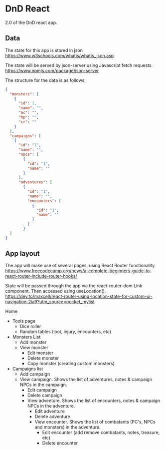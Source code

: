 # DnD React
 2.0 of the DnD react app.

 ## Data
 The state for this app is stored in json https://www.w3schools.com/whatis/whatis_json.asp

The state will be served by json-server using Javascript fetch requests. https://www.npmjs.com/package/json-server

The structure for the data is as follows;
```json
{
  "monsters": [
    {
      "id": 1,
      "name": "",
      "ac": "",
      "hp": "",
      "cr": ""
    }
  ],
  "campaigns": [
    {
      "id": "1",
      "name": "",
      "npcs": [
        {
          "id": "1",
          "name": ""
        }
      ],
      "adventures": [
        {
          "id": "1",
          "name": "",
          "encounters": [
            {
              "id": "1",
              "name": ""
            }
          ]
        }
  ]
}
```
## App layout
The app will make use of several pages, using React Router functionality. https://www.freecodecamp.org/news/a-complete-beginners-guide-to-react-router-include-router-hooks/

State will be passed through the app via the react-router-dom Link component. Then accessed using useLocation(). https://dev.to/maxcell/react-router-using-location-state-for-custom-ui-navigation-2ia9?utm_source=pocket_mylist

Home
* Tools page
    * Dice roller
    * Random tables (loot, injury, encounters, etc)
* Monsters List
    * Add monster
    * View monster
        * Edit monster
        * Delete monster
        * Copy monster (creating custom monsters)
* Campaigns list
    * Add campaign
    * View campaign. Shows the list of adventures, notes & campaign NPCs in the campaign.
        * Edit campaign
        * Delete campaign
        * View adventure. Shows the list of encounters, notes & campaign NPCs in the adventure.
            * Edit adventure
            * Delete adventure
            * View encounter. Shows the list of combatants (PC's, NPCs and monsters) in the adventure.
                * Edit encounter (add remove combatants, notes, treasure, etc)
                * Delete encounter
     
    
